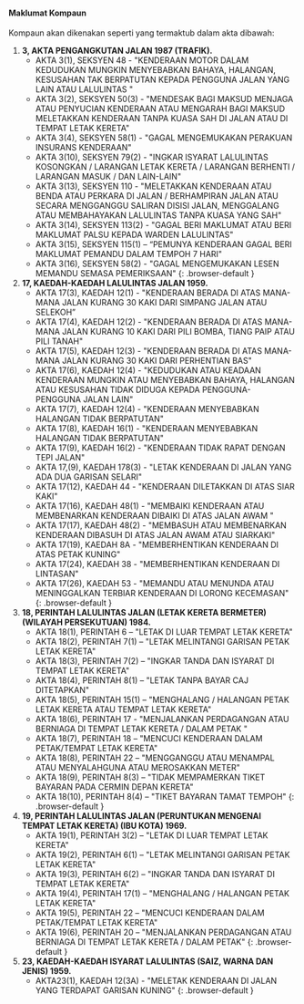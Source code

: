 #### Maklumat Kompaun
Kompaun akan dikenakan seperti yang termaktub dalam akta dibawah:

1.  **3, AKTA PENGANGKUTAN JALAN 1987 (TRAFIK).**
    * AKTA 3(1), SEKSYEN 48 - "KENDERAAN MOTOR DALAM KEDUDUKAN MUNGKIN MENYEBABKAN BAHAYA, HALANGAN, KESUSAHAN TAK BERPATUTAN KEPADA PENGGUNA JALAN YANG LAIN ATAU LALULINTAS "
    * AKTA 3(2), SEKSYEN 50(3) - "MENDESAK BAGI MAKSUD MENJAGA  ATAU  PENYUCIAN KENDERAAN ATAU MENGARAH BAGI MAKSUD MELETAKKAN KENDERAAN TANPA KUASA SAH DI JALAN ATAU DI TEMPAT LETAK KERETA"
    * AKTA 3(4), SEKSYEN 58(1) - "GAGAL MENGEMUKAKAN PERAKUAN INSURANS KENDERAAN"
    * AKTA 3(10), SEKSYEN 79(2) - "INGKAR ISYARAT LALULINTAS KOSONGKAN / LARANGAN LETAK KERETA / LARANGAN BERHENTI / LARANGAN MASUK / DAN LAIN-LAIN"
    * AKTA 3(13), SEKSYEN 110 - "MELETAKKAN KENDERAAN ATAU BENDA ATAU PERKARA DI JALAN / BERHAMPIRAN JALAN ATAU SECARA MENGGANGGU SALIRAN DISISI JALAN, MENGGALANG ATAU MEMBAHAYAKAN LALULINTAS TANPA KUASA YANG SAH"
    * AKTA 3(14), SEKSYEN 113(2) - "GAGAL BERI MAKLUMAT ATAU BERI MAKLUMAT PALSU KEPADA WARDEN LALULINTAS"
    * AKTA 3(15), SEKSYEN 115(1) – “PEMUNYA KENDERAAN GAGAL BERI MAKLUMAT PEMANDU DALAM TEMPOH 7 HARI"
    * AKTA 3(16), SEKSYEN 58(2) - "GAGAL MENGEMUKAKAN LESEN MEMANDU SEMASA PEMERIKSAAN"
    {: .browser-default }
2.  **17, KAEDAH-KAEDAH LALULINTAS JALAN 1959.**
    * AKTA 17(3), KAEDAH 12(1) - "KENDERAAN BERADA DI ATAS MANA-MANA JALAN KURANG 30 KAKI DARI SIMPANG JALAN ATAU SELEKOH”
    * AKTA 17(4), KAEDAH 12(2) - "KENDERAAN BERADA DI ATAS MANA-MANA JALAN KURANG 10 KAKI DARI PILI BOMBA, TIANG PAIP ATAU PILI TANAH"
    * AKTA 17(5), KAEDAH 12(3) - "KENDERAAN BERADA DI ATAS MANA-MANA JALAN KURANG 30 KAKI DARI PERHENTIAN BAS"
    * AKTA 17(6), KAEDAH 12(4) - "KEDUDUKAN ATAU KEADAAN KENDERAAN MUNGKIN ATAU MENYEBABKAN BAHAYA, HALANGAN ATAU KESUSAHAN TIDAK DIDUGA KEPADA PENGGUNA-PENGGUNA JALAN LAIN"
    * AKTA 17(7), KAEDAH 12(4) - "KENDERAAN MENYEBABKAN HALANGAN TIDAK BERPATUTAN"
    * AKTA 17(8), KAEDAH 16(1) - "KENDERAAN MENYEBABKAN HALANGAN TIDAK BERPATUTAN"
    * AKTA 17(9), KAEDAH 16(2) - "KENDERAAN TIDAK RAPAT DENGAN TEPI JALAN"
    * AKTA 17,(9), KAEDAH 178(3) - "LETAK KENDERAAN DI JALAN YANG ADA DUA GARISAN SELARI"
    * AKTA 17(12), KAEDAH 44 - "KENDERAAN DILETAKKAN DI ATAS SIAR KAKI"
    * AKTA 17(16), KAEDAH 48(1) - "MEMBAIKI KENDERAAN ATAU MEMBENARKAN KENDERAAN DIBAIKI DI ATAS JALAN AWAM "
    * AKTA 17(17), KAEDAH 48(2) - "MEMBASUH ATAU MEMBENARKAN KENDERAAN DIBASUH DI ATAS JALAN AWAM ATAU SIARKAKI"
    * AKTA 17(19), KAEDAH 8A - "MEMBERHENTIKAN KENDERAAN DI ATAS PETAK KUNING"
    * AKTA 17(24), KAEDAH 38 - "MEMBERHENTIKAN KENDERAAN DI LINTASAN"
    * AKTA 17(26), KAEDAH 53 - "MEMANDU ATAU MENUNDA ATAU MENINGGALKAN TERBIAR KENDERAAN DI LORONG KECEMASAN"
    {: .browser-default }
3.  **18, PERINTAH LALULINTAS JALAN (LETAK KERETA BERMETER) (WILAYAH PERSEKUTUAN) 1984.**
    * AKTA 18(1), PERINTAH 6 – "LETAK DI LUAR TEMPAT LETAK KERETA"
    * AKTA 18(2), PERINTAH 7(1) – "LETAK MELINTANGI GARISAN PETAK LETAK KERETA"
    * AKTA 18(3), PERINTAH 7(2) – "INGKAR TANDA DAN ISYARAT DI TEMPAT LETAK KERETA"
    * AKTA 18(4), PERINTAH 8(1) – "LETAK TANPA BAYAR CAJ DITETAPKAN"
    * AKTA 18(5), PERINTAH 15(1) – "MENGHALANG / HALANGAN PETAK LETAK KERETA ATAU TEMPAT LETAK KERETA"
    * AKTA 18(6), PERINTAH 17 - "MENJALANKAN PERDAGANGAN ATAU BERNIAGA DI TEMPAT LETAK KERETA / DALAM PETAK "
    * AKTA 18(7), PERINTAH 18 – "MENCUCI KENDERAAN DALAM PETAK/TEMPAT LETAK KERETA"
    * AKTA 18(8), PERINTAH 22 – "MENGGANGGU ATAU MENAMPAL ATAU MENYALAHGUNA ATAU MEROSAKKAN METER"
    * AKTA 18(9), PERINTAH 8(3) – "TIDAK MEMPAMERKAN TIKET BAYARAN PADA CERMIN DEPAN KERETA"
    * AKTA 18(10), PERINTAH 8(4) – "TIKET BAYARAN TAMAT TEMPOH"
    {: .browser-default }
4.  **19, PERINTAH LALULINTAS JALAN (PERUNTUKAN MENGENAI TEMPAT LETAK KERETA) (IBU KOTA) 1969.**
    * AKTA 19(1), PERINTAH 3(2) – "LETAK DI LUAR TEMPAT LETAK KERETA"
    * AKTA 19(2), PERINTAH 6(1) – "LETAK MELINTANGI GARISAN PETAK LETAK KERETA"
    * AKTA 19(3), PERINTAH 6(2) – "INGKAR TANDA DAN ISYARAT DI TEMPAT LETAK KERETA"
    * AKTA 19(4), PERINTAH 17(1) – "MENGHALANG / HALANGAN PETAK LETAK KERETA"
    * AKTA 19(5), PERINTAH 22 – "MENCUCI KENDERAAN DALAM PETAK/TEMPAT LETAK KERETA"
    * AKTA 19(6), PERINTAH 20 – "MENJALANKAN PERDAGANGAN ATAU BERNIAGA DI TEMPAT LETAK KERETA / DALAM PETAK"
    {: .browser-default }
5.  **23, KAEDAH-KAEDAH ISYARAT LALULINTAS (SAIZ, WARNA DAN JENIS) 1959.**
    * AKTA23(1), KAEDAH 12(3A) - "MELETAK KENDERAAN DI JALAN YANG TERDAPAT GARISAN KUNING"
    {: .browser-default }
